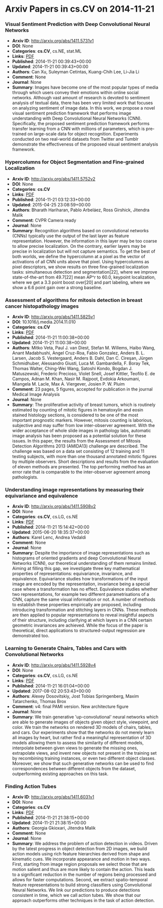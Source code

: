 # Arxiv Papers in cs.CV on 2014-11-21
### Visual Sentiment Prediction with Deep Convolutional Neural Networks
- **Arxiv ID**: http://arxiv.org/abs/1411.5731v1
- **DOI**: None
- **Categories**: **cs.CV**, cs.NE, stat.ML
- **Links**: [PDF](http://arxiv.org/pdf/1411.5731v1)
- **Published**: 2014-11-21 00:39:43+00:00
- **Updated**: 2014-11-21 00:39:43+00:00
- **Authors**: Can Xu, Suleyman Cetintas, Kuang-Chih Lee, Li-Jia Li
- **Comment**: None
- **Journal**: None
- **Summary**: Images have become one of the most popular types of media through which users convey their emotions within online social networks. Although vast amount of research is devoted to sentiment analysis of textual data, there has been very limited work that focuses on analyzing sentiment of image data. In this work, we propose a novel visual sentiment prediction framework that performs image understanding with Deep Convolutional Neural Networks (CNN). Specifically, the proposed sentiment prediction framework performs transfer learning from a CNN with millions of parameters, which is pre-trained on large-scale data for object recognition. Experiments conducted on two real-world datasets from Twitter and Tumblr demonstrate the effectiveness of the proposed visual sentiment analysis framework.



### Hypercolumns for Object Segmentation and Fine-grained Localization
- **Arxiv ID**: http://arxiv.org/abs/1411.5752v2
- **DOI**: None
- **Categories**: **cs.CV**
- **Links**: [PDF](http://arxiv.org/pdf/1411.5752v2)
- **Published**: 2014-11-21 03:12:33+00:00
- **Updated**: 2015-04-25 23:08:59+00:00
- **Authors**: Bharath Hariharan, Pablo Arbeláez, Ross Girshick, Jitendra Malik
- **Comment**: CVPR Camera ready
- **Journal**: None
- **Summary**: Recognition algorithms based on convolutional networks (CNNs) typically use the output of the last layer as feature representation. However, the information in this layer may be too coarse to allow precise localization. On the contrary, earlier layers may be precise in localization but will not capture semantics. To get the best of both worlds, we define the hypercolumn at a pixel as the vector of activations of all CNN units above that pixel. Using hypercolumns as pixel descriptors, we show results on three fine-grained localization tasks: simultaneous detection and segmentation[22], where we improve state-of-the-art from 49.7[22] mean AP^r to 60.0, keypoint localization, where we get a 3.3 point boost over[20] and part labeling, where we show a 6.6 point gain over a strong baseline.



### Assessment of algorithms for mitosis detection in breast cancer histopathology images
- **Arxiv ID**: http://arxiv.org/abs/1411.5825v1
- **DOI**: 10.1016/j.media.2014.11.010
- **Categories**: **cs.CV**
- **Links**: [PDF](http://arxiv.org/pdf/1411.5825v1)
- **Published**: 2014-11-21 11:00:38+00:00
- **Updated**: 2014-11-21 11:00:38+00:00
- **Authors**: Mitko Veta, Paul J. van Diest, Stefan M. Willems, Haibo Wang, Anant Madabhushi, Angel Cruz-Roa, Fabio Gonzalez, Anders B. L. Larsen, Jacob S. Vestergaard, Anders B. Dahl, Dan C. Cireşan, Jürgen Schmidhuber, Alessandro Giusti, Luca M. Gambardella, F. Boray Tek, Thomas Walter, Ching-Wei Wang, Satoshi Kondo, Bogdan J. Matuszewski, Frederic Precioso, Violet Snell, Josef Kittler, Teofilo E. de Campos, Adnan M. Khan, Nasir M. Rajpoot, Evdokia Arkoumani, Miangela M. Lacle, Max A. Viergever, Josien P. W. Pluim
- **Comment**: 23 pages, 5 figures, accepted for publication in the journal Medical
  Image Analysis
- **Journal**: None
- **Summary**: The proliferative activity of breast tumors, which is routinely estimated by counting of mitotic figures in hematoxylin and eosin stained histology sections, is considered to be one of the most important prognostic markers. However, mitosis counting is laborious, subjective and may suffer from low inter-observer agreement. With the wider acceptance of whole slide images in pathology labs, automatic image analysis has been proposed as a potential solution for these issues. In this paper, the results from the Assessment of Mitosis Detection Algorithms 2013 (AMIDA13) challenge are described. The challenge was based on a data set consisting of 12 training and 11 testing subjects, with more than one thousand annotated mitotic figures by multiple observers. Short descriptions and results from the evaluation of eleven methods are presented. The top performing method has an error rate that is comparable to the inter-observer agreement among pathologists.



### Understanding image representations by measuring their equivariance and equivalence
- **Arxiv ID**: http://arxiv.org/abs/1411.5908v2
- **DOI**: None
- **Categories**: **cs.CV**, cs.LG, cs.NE
- **Links**: [PDF](http://arxiv.org/pdf/1411.5908v2)
- **Published**: 2014-11-21 15:14:42+00:00
- **Updated**: 2015-06-20 18:35:37+00:00
- **Authors**: Karel Lenc, Andrea Vedaldi
- **Comment**: None
- **Journal**: None
- **Summary**: Despite the importance of image representations such as histograms of oriented gradients and deep Convolutional Neural Networks (CNN), our theoretical understanding of them remains limited. Aiming at filling this gap, we investigate three key mathematical properties of representations: equivariance, invariance, and equivalence. Equivariance studies how transformations of the input image are encoded by the representation, invariance being a special case where a transformation has no effect. Equivalence studies whether two representations, for example two different parametrisations of a CNN, capture the same visual information or not. A number of methods to establish these properties empirically are proposed, including introducing transformation and stitching layers in CNNs. These methods are then applied to popular representations to reveal insightful aspects of their structure, including clarifying at which layers in a CNN certain geometric invariances are achieved. While the focus of the paper is theoretical, direct applications to structured-output regression are demonstrated too.



### Learning to Generate Chairs, Tables and Cars with Convolutional Networks
- **Arxiv ID**: http://arxiv.org/abs/1411.5928v4
- **DOI**: None
- **Categories**: **cs.CV**, cs.LG, cs.NE
- **Links**: [PDF](http://arxiv.org/pdf/1411.5928v4)
- **Published**: 2014-11-21 16:01:04+00:00
- **Updated**: 2017-08-02 20:53:43+00:00
- **Authors**: Alexey Dosovitskiy, Jost Tobias Springenberg, Maxim Tatarchenko, Thomas Brox
- **Comment**: v4: final PAMI version. New architecture figure
- **Journal**: None
- **Summary**: We train generative 'up-convolutional' neural networks which are able to generate images of objects given object style, viewpoint, and color. We train the networks on rendered 3D models of chairs, tables, and cars. Our experiments show that the networks do not merely learn all images by heart, but rather find a meaningful representation of 3D models allowing them to assess the similarity of different models, interpolate between given views to generate the missing ones, extrapolate views, and invent new objects not present in the training set by recombining training instances, or even two different object classes. Moreover, we show that such generative networks can be used to find correspondences between different objects from the dataset, outperforming existing approaches on this task.



### Finding Action Tubes
- **Arxiv ID**: http://arxiv.org/abs/1411.6031v1
- **DOI**: None
- **Categories**: **cs.CV**
- **Links**: [PDF](http://arxiv.org/pdf/1411.6031v1)
- **Published**: 2014-11-21 21:38:15+00:00
- **Updated**: 2014-11-21 21:38:15+00:00
- **Authors**: Georgia Gkioxari, Jitendra Malik
- **Comment**: None
- **Journal**: None
- **Summary**: We address the problem of action detection in videos. Driven by the latest progress in object detection from 2D images, we build action models using rich feature hierarchies derived from shape and kinematic cues. We incorporate appearance and motion in two ways. First, starting from image region proposals we select those that are motion salient and thus are more likely to contain the action. This leads to a significant reduction in the number of regions being processed and allows for faster computations. Second, we extract spatio-temporal feature representations to build strong classifiers using Convolutional Neural Networks. We link our predictions to produce detections consistent in time, which we call action tubes. We show that our approach outperforms other techniques in the task of action detection.



